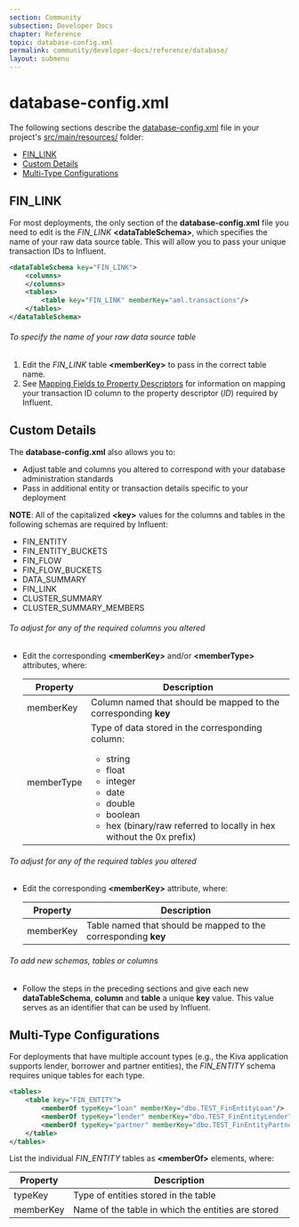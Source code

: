 ```yaml
---
section: Community
subsection: Developer Docs
chapter: Reference
topic: database-config.xml
permalink: community/developer-docs/reference/database/
layout: submenu
---
```


# database-config.xml #

The following sections describe the [database-config.xml](https://github.com/unchartedsoftware/influent/blob/master/influent-app/src/main/resources/database-config.xml) file in your project's [src/main/resources/](https://github.com/unchartedsoftware/influent/tree/master/influent-app/src/main/resources) folder:

- [FIN_LINK](#fin-link)
- [Custom Details](#custom-details)
- [Multi-Type Configurations](#multi-type)

## <a name="fin-link"></a> FIN_LINK ##

For most deployments, the only section of the **database-config.xml** file you need to edit is the *FIN_LINK* **&lt;dataTableSchema&gt;**, which specifies the name of your raw data source table. This will allow you to pass your unique transaction IDs to Influent.

```xml
<dataTableSchema key="FIN_LINK">
	<columns>
	</columns>
	<tables>
		<table key="FIN_LINK" memberKey="aml.transactions"/>
	</tables>
</dataTableSchema>
```

<h6 class="procedure">To specify the name of your raw data source table</h6>

1. Edit the *FIN_LINK* table **\<memberKey\>** to pass in the correct table name. 
2. See [Mapping Fields to Property Descriptors](../../how-to/connect-data/#map-fields-to-descriptors) for information on mapping your transaction ID column to the property descriptor (*ID*) required by Influent.

## <a name="fin-link"></a> Custom Details ##

The **database-config.xml** also allows you to:

- Adjust table and columns you altered to correspond with your database administration standards
- Pass in additional entity or transaction details specific to your deployment

**NOTE**: All of the capitalized **\<key\>** values for the columns and tables in the following schemas are required by Influent:

- FIN_ENTITY
- FIN\_ENTITY\_BUCKETS
- FIN_FLOW
- FIN\_FLOW\_BUCKETS
- DATA_SUMMARY
- FIN_LINK
- CLUSTER_SUMMARY
- CLUSTER\_SUMMARY\_MEMBERS

<h6 class="procedure">To adjust for any of the required columns you altered</h6>

- Edit the corresponding **\<memberKey\>** and/or **\<memberType\>** attributes, where:
	<div class="props">
		<table class="summaryTable" width="100%">
			<thead>
				<tr>
					<th scope="col" width="20%">Property</th>
					<th scope="col" width="80%">Description</th>
				</tr>
			</thead>
			<tbody>
				<tr>
					<td class="property">memberKey</td>
					<td class="description">Column named that should be mapped to the corresponding <strong>key</strong></td>
				</tr>
				<tr>
					<td class="property">memberType</td>
					<td class="description">
						Type of data stored in the corresponding column:
						<ul>
							<li>string</li>
							<li>float</li>
							<li>integer</li>
							<li>date</li>
							<li>double</li>
							<li>boolean</li>
							<li>hex (binary/raw referred to locally in hex without the 0x prefix)</li>
						</ul>
					</td>
				</tr>
			</tbody>
		</table>
	</div>

<h6 class="procedure">To adjust for any of the required tables you altered</h6>

- Edit the corresponding **\<memberKey\>** attribute, where:
	<div class="props">
		<table class="summaryTable" width="100%">
			<thead>
				<tr>
					<th scope="col" width="20%">Property</th>
					<th scope="col" width="80%">Description</th>
				</tr>
			</thead>
			<tbody>
				<tr>
					<td class="property">memberKey</td>
					<td class="description">Table named that should be mapped to the corresponding <strong>key</strong></td>
				</tr>
			</tbody>
		</table>
	</div>

<h6 class="procedure">To add new schemas, tables or columns</h6>

- Follow the steps in the preceding sections and give each new **dataTableSchema**, **column** and **table** a unique **key** value. This value serves as an identifier that can be used by Influent.

## Multi-Type Configurations ##

For deployments that have multiple account types (e.g., the Kiva application supports lender, borrower and partner entities), the *FIN_ENTITY* schema requires unique tables for each type.

```xml
<tables>
	<table key="FIN_ENTITY">
		<memberOf typeKey="loan" memberKey="dbo.TEST_FinEntityLoan"/>
		<memberOf typeKey="lender" memberKey="dbo.TEST_FinEntityLender"/>
		<memberOf typeKey="partner" memberKey="dbo.TEST_FinEntityPartner"/>
	</table>
</tables>
```

List the individual *FIN_ENTITY* tables as **\<memberOf\>** elements, where:

<div class="props">
	<table class="summaryTable" width="100%">
		<thead>
			<tr>
				<th scope="col" width="20%">Property</th>
				<th scope="col" width="80%">Description</th>
			</tr>
		</thead>
		<tbody>
			<tr>
				<td class="property">typeKey</td>
				<td class="description">Type of entities stored in the table</td>
			</tr>
			<tr>
				<td class="property">memberKey</td>
				<td class="description">Name of the table in which the entities are stored</td>
			</tr>
		</tbody>
	</table>
</div>